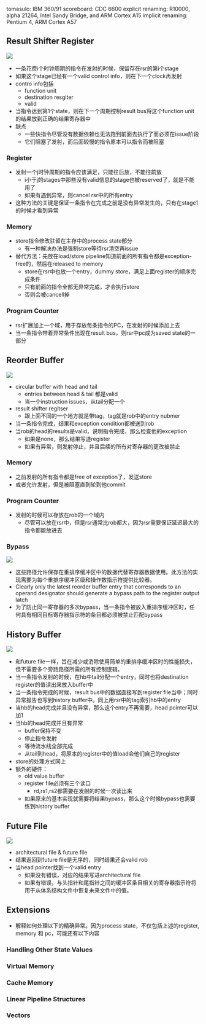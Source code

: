 
tomasulo: IBM 360/91
scoreboard: CDC 6600
explicit renaming: R10000, alpha 21264, Intel Sandy Bridge, and ARM Cortex A15
implicit renaming: Pentium 4, ARM Cortex A57

## Result Shifter Register

![](../assets/precise_exception1.png)

* 一条花费i个时钟周期的指令在发射的时候，保留存在rsr的第i个stage
* 如果这个stage已经有一个valid control info，则在下一个clock再发射
* contro info包括
    - function unit
    - destination resgiter
    - valid
* 当指令达到第1个state，则在下一个周期控制result bus将这个function unit的结果放到正确的结果寄存器中
* 缺点
    - 一些快指令尽管没有数据依赖也无法跑到前面去执行了而必须在issue阶段
    - 它们阻塞了发射，而后面较慢的指令原本可以指令而被阻塞

### Register

* 发射一个j时钟周期的指令应该满足，只能往后放，不能往前放
    - i小于j的stages中那些没有valid信息的stage也被reserved了，就是不能用了
    - 如果有遇到异常，则cancel rsr中的所有entry
* 这种方法的关键是保证一条指令在完成之前是没有异常发生的，只有在stage1的时候才看到异常

### Memory

* store指令修改驻留在主存中的process state部分
    - 有一种解决办法是强制store等待rsr清空再issue
* 替代方法：先放在load/store pipeline知道前面的所有指令都是exception-free的，然后在released to memory
    - store在rsr中也放一个entry，dummy store，满足上面register的顺序完成条件
    - 只有前面的指令全部无异常完成，才会执行store
    - 否则会被cancell掉

### Program Counter

* rsr扩展加上一个域，用于存放每条指令的PC，在发射的时候添加上去
* 当一条指令带着异常条件出现在result bus，则rsr中pc成为saved state的一部分


## Reorder Buffer

![](../assets/precise_exception2.png)

* circular buffer with head and tail
    - entries between head & tail 都是valid
    - 当一个instruction issues，从tail分配一个
* result shifter regitser
    - 跟上面不同的一个地方就是带tag，tag就是rob中的entry nubmer
* 当一条指令完成，结果和exception condition都被送到rob
* 当rob的head的results是valid，说明指令完成，那么检查他的exception
    - 如果是none，那么结果写道register
    - 如果有异常，则发射停止，并且后续的所有对寄存器的更改被禁止

### Memory

* 之前发射的所有指令都是free of exception了，发送store
* 或者允许发射，但是被阻塞直到轮到他commit

### Program Counter

* 发射的时候可以存放在rob的一个域内
    - 尽管可以放在rsr中，但是rsr通常比rob都大，因为rsr需要保证延迟最大的指令都能放进去

### Bypass

![](../assets/precise_exception3.png)

* 这些路径允许保存在重排序缓冲区中的数据代替寄存器数据使用。此方法的实现需要为每个重排序缓冲区级和操作数指示符提供比较器。
* Clearly only the latest reorder buffer entry that corresponds to an operand designator should generate a bypass path to the register output latch
* 为了防止同一寄存器的多次bypass，当一条指令被放入重排序缓冲区时，任何具有相同目标寄存器指示符的条目都必须被禁止匹配bypass

## History Buffer

![](../assets/precise_exception4.png)

* 和future file一样，旨在减少或消除使用简单的重排序缓冲区时的性能损失，但不需要多个旁路路径所需的所有控制逻辑。
* 当一条指令发射的时候，在hb中tail分配一个entry，同时也将destination register的值读出来放入buffer中
* 当一条指令完成的时候，result bus中的数据直接写到register file当中；同时异常报告也写到history buffer中。同上用rsr中的tag索引hb中的entry
* 当hb的head完成并且没有异常，那么这个entry不再需要，head pointer可以加1
* 当hb的head完成并且有异常
    - buffer保持不变
    - 停止指令发射
    - 等待流水线全部完成
    - 从tail到head，将原本的register中的值load会他们自己的register
* store的处理方式同上
* 额外的硬件：
    - old value buffer
    - register file必须有三个读口
        + rd,rs1,rs2都需要在发射的时候一次读出来
    - 如果原来的基本实现就需要将结果bypass，那么这个时候bypass也需要练到history buffer
    
## Future File

![](../assets/precise_exception5.png)

* architectural file & future file
* 结果返回到future file是无序的，同时结果还会valid rob
* 当head pointer找到一个valid entry
    - 如果没有错误，对应的结果写进architectural file
    - 如果有错误，与头指针和尾指针之间的缓冲区条目相关的寄存器指示符将用于从体系结构文件中恢复未来文件中的值。
    

## Extensions

* 解释如何处理以下的精确异常。因为process state，不仅包括上述的register, memory 和 pc，可能还有以下内容

### Handling Other State Values

### Virtual Memory

### Cache Memory

### Linear Pipeline Structures

### Vectors